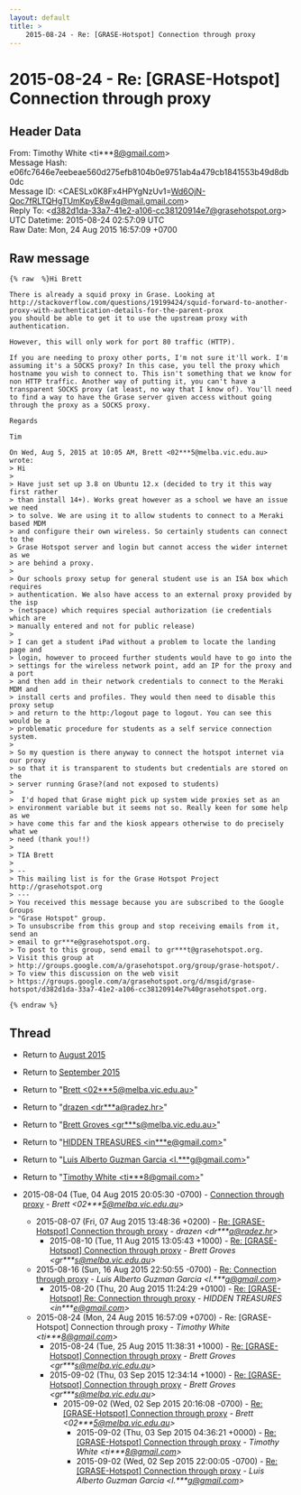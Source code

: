 ```yaml
---
layout: default
title: >
    2015-08-24 - Re: [GRASE-Hotspot] Connection through proxy
---
```


# 2015-08-24 - Re: [GRASE-Hotspot] Connection through proxy

## Header Data

From: Timothy White \<ti***8@gmail.com\><br>
Message Hash: e06fc7646e7eebeae560d275efb8104b0e9751ab4a479cb1841553b49d8db0dc<br>
Message ID: \<CAESLx0K8Fx4HPYgNzUv1=Wd6OjN-Qoc7fRLTQHgTUmKpyE8w4g@mail.gmail.com\><br>
Reply To: \<d382d1da-33a7-41e2-a106-cc38120914e7@grasehotspot.org\><br>
UTC Datetime: 2015-08-24 02:57:09 UTC<br>
Raw Date: Mon, 24 Aug 2015 16:57:09 +0700<br>

## Raw message

```
{% raw  %}Hi Brett

There is already a squid proxy in Grase. Looking at
http://stackoverflow.com/questions/19199424/squid-forward-to-another-proxy-with-authentication-details-for-the-parent-prox
you should be able to get it to use the upstream proxy with
authentication.

However, this will only work for port 80 traffic (HTTP).

If you are needing to proxy other ports, I'm not sure it'll work. I'm
assuming it's a SOCKS proxy? In this case, you tell the proxy which
hostname you wish to connect to. This isn't something that we know for
non HTTP traffic. Another way of putting it, you can't have a
transparent SOCKS proxy (at least, no way that I know of). You'll need
to find a way to have the Grase server given access without going
through the proxy as a SOCKS proxy.

Regards

Tim

On Wed, Aug 5, 2015 at 10:05 AM, Brett <02***5@melba.vic.edu.au> wrote:
> Hi
>
> Have just set up 3.8 on Ubuntu 12.x (decided to try it this way first rather
> than install 14+). Works great however as a school we have an issue we need
> to solve. We are using it to allow students to connect to a Meraki based MDM
> and configure their own wireless. So certainly students can connect to the
> Grase Hotspot server and login but cannot access the wider internet as we
> are behind a proxy.
>
> Our schools proxy setup for general student use is an ISA box which requires
> authentication. We also have access to an external proxy provided by the isp
> (netspace) which requires special authorization (ie credentials which are
> manually entered and not for public release)
>
> I can get a student iPad without a problem to locate the landing page and
> login, however to proceed further students would have to go into the
> settings for the wireless network point, add an IP for the proxy and a port
> and then add in their network credentials to connect to the Meraki MDM and
> install certs and profiles. They would then need to disable this proxy setup
> and return to the http:/logout page to logout. You can see this would be a
> problematic procedure for students as a self service connection system.
>
> So my question is there anyway to connect the hotspot internet via our proxy
> so that it is transparent to students but credentials are stored on the
> server running Grase?(and not exposed to students)
>
>  I'd hoped that Grase might pick up system wide proxies set as an
> environment variable but it seems not so. Really keen for some help as we
> have come this far and the kiosk appears otherwise to do precisely what we
> need (thank you!!)
>
> TIA Brett
>
> --
> This mailing list is for the Grase Hotspot Project http://grasehotspot.org
> ---
> You received this message because you are subscribed to the Google Groups
> "Grase Hotspot" group.
> To unsubscribe from this group and stop receiving emails from it, send an
> email to gr***e@grasehotspot.org.
> To post to this group, send email to gr***t@grasehotspot.org.
> Visit this group at
> http://groups.google.com/a/grasehotspot.org/group/grase-hotspot/.
> To view this discussion on the web visit
> https://groups.google.com/a/grasehotspot.org/d/msgid/grase-hotspot/d382d1da-33a7-41e2-a106-cc38120914e7%40grasehotspot.org.

{% endraw %}
```

## Thread

+ Return to [August 2015](/archive/2015/08)
+ Return to [September 2015](/archive/2015/09)

+ Return to "[Brett <02***5<span>@</span>melba.vic.edu.au>](/authors/02___5_at_melba_vic_edu_au)"
+ Return to "[drazen <dr***a<span>@</span>radez.hr>](/authors/dr___a_at_radez_hr)"
+ Return to "[Brett Groves <gr***s<span>@</span>melba.vic.edu.au>](/authors/gr___s_at_melba_vic_edu_au)"
+ Return to "[HIDDEN TREASURES <in***e<span>@</span>gmail.com>](/authors/in___e_at_gmail_com)"
+ Return to "[Luis Alberto Guzman Garcia <l.***g<span>@</span>gmail.com>](/authors/l____g_at_gmail_com)"
+ Return to "[Timothy White <ti***8<span>@</span>gmail.com>](/authors/ti___8_at_gmail_com)"

+ 2015-08-04 (Tue, 04 Aug 2015 20:05:30 -0700) - [Connection through proxy](/archive/2015/08/c620410473ce8429953b62f30d391ea4da2dd9c50b3931d1854551e63f49b5f5) - _Brett \<02***5@melba.vic.edu.au\>_
  + 2015-08-07 (Fri, 07 Aug 2015 13:48:36 +0200) - [Re: [GRASE-Hotspot] Connection through proxy](/archive/2015/08/233702ea7a7b1f4e27c4eb9330ea36683e895f762a7ddd479a52d67578ca1e19) - _drazen \<dr***a@radez.hr\>_
    + 2015-08-10 (Tue, 11 Aug 2015 13:05:43 +1000) - [Re: [GRASE-Hotspot] Connection through proxy](/archive/2015/08/7e19db72076a7567fd4af8f2fed6785af36380f060cd547d7fa52cafbaf0b7ee) - _Brett Groves \<gr***s@melba.vic.edu.au\>_
  + 2015-08-16 (Sun, 16 Aug 2015 22:50:55 -0700) - [Re: Connection through proxy](/archive/2015/08/0fe3231c7434204f7b7b2c6480d6a7d509143e2b2108f78ae3e7139a7253be53) - _Luis Alberto Guzman Garcia \<l.***g@gmail.com\>_
    + 2015-08-20 (Thu, 20 Aug 2015 11:24:29 +0100) - [Re: [GRASE-Hotspot] Re: Connection through proxy](/archive/2015/08/8737dfbd2b12befef9057104d091377931ea197afe80c3a8309204165f7dff25) - _HIDDEN TREASURES \<in***e@gmail.com\>_
  + 2015-08-24 (Mon, 24 Aug 2015 16:57:09 +0700) - Re: [GRASE-Hotspot] Connection through proxy - _Timothy White \<ti***8@gmail.com\>_
    + 2015-08-24 (Tue, 25 Aug 2015 11:38:31 +1000) - [Re: [GRASE-Hotspot] Connection through proxy](/archive/2015/08/5ce52ab49fb6bf09c9c1c339a4e6aafd5db2e48701dca760d92eed71a524e9c5) - _Brett Groves \<gr***s@melba.vic.edu.au\>_
    + 2015-09-02 (Thu, 03 Sep 2015 12:34:14 +1000) - [Re: [GRASE-Hotspot] Connection through proxy](/archive/2015/09/22bcf5300b1728d736472571d594a6810f6bb46ec4b853c220901f560aaa7243) - _Brett Groves \<gr***s@melba.vic.edu.au\>_
      + 2015-09-02 (Wed, 02 Sep 2015 20:16:08 -0700) - [Re: [GRASE-Hotspot] Connection through proxy](/archive/2015/09/fed9e34a885610d35a6ad661a8bfb128212ab39dc8a223b9039be2b0bbcb1539) - _Brett \<02***5@melba.vic.edu.au\>_
        + 2015-09-02 (Thu, 03 Sep 2015 04:36:21 +0000) - [Re: [GRASE-Hotspot] Connection through proxy](/archive/2015/09/154c57e0f5c53996816322484bead3ada9c067b8a67e0abcc48e88dcbe0260d1) - _Timothy White \<ti***8@gmail.com\>_
        + 2015-09-02 (Wed, 02 Sep 2015 22:00:05 -0700) - [Re: [GRASE-Hotspot] Connection through proxy](/archive/2015/09/d900aa4ce80ec9b51c04d5463ba77d17f314edc89fa8f9d753ced7cf19bb009f) - _Luis Alberto Guzman Garcia \<l.***g@gmail.com\>_

